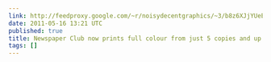 ```yaml
---
link: http://feedproxy.google.com/~r/noisydecentgraphics/~3/b8z6XJjYUeE/newspaper-club-now-prints-full-colour-from-just-5-copies-and-up.html
date: 2011-05-16 13:21 UTC
published: true
title: Newspaper Club now prints full colour from just 5 copies and up
tags: []
---
```



